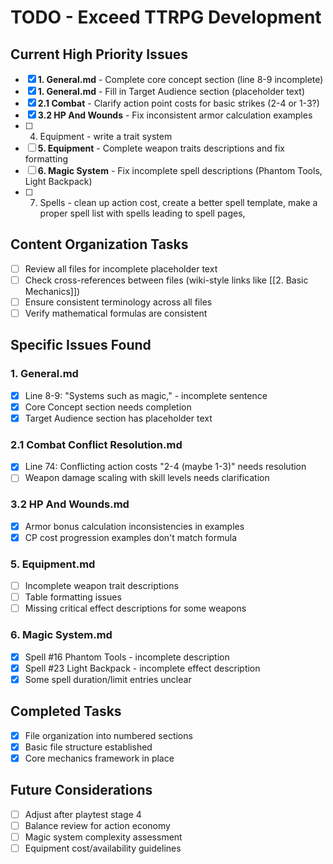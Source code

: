 # TODO - Exceed TTRPG Development

## Current High Priority Issues

- [x] **1. General.md** - Complete core concept section (line 8-9 incomplete)
- [x] **1. General.md** - Fill in Target Audience section (placeholder text)
- [x] **2.1 Combat** - Clarify action point costs for basic strikes (2-4 or 1-3?)
- [x] **3.2 HP And Wounds** - Fix inconsistent armor calculation examples
- [ ] 4. Equipment - write a trait system 
- [ ] **5. Equipment** - Complete weapon traits descriptions and fix formatting
- [ ] **6. Magic System** - Fix incomplete spell descriptions (Phantom Tools, Light Backpack)
- [ ] 7. Spells - clean up action cost, create a better spell template, make a proper spell list with spells leading to spell pages,

## Content Organization Tasks

- [ ] Review all files for incomplete placeholder text
- [ ] Check cross-references between files (wiki-style links like [[2. Basic Mechanics]])
- [ ] Ensure consistent terminology across all files
- [ ] Verify mathematical formulas are consistent

## Specific Issues Found

### 1. General.md
- [x] Line 8-9: "Systems such as magic," - incomplete sentence
- [x] Core Concept section needs completion
- [x] Target Audience section has placeholder text

### 2.1 Combat Conflict Resolution.md
- [x] Line 74: Conflicting action costs "2-4 (maybe 1-3)" needs resolution
- [ ] Weapon damage scaling with skill levels needs clarification

### 3.2 HP And Wounds.md
- [x] Armor bonus calculation inconsistencies in examples
- [x] CP cost progression examples don't match formula

### 5. Equipment.md
- [ ] Incomplete weapon trait descriptions
- [ ] Table formatting issues
- [ ] Missing critical effect descriptions for some weapons

### 6. Magic System.md
- [x] Spell #16 Phantom Tools - incomplete description
- [x] Spell #23 Light Backpack - incomplete effect description
- [x] Some spell duration/limit entries unclear

## Completed Tasks

- [x] File organization into numbered sections
- [x] Basic file structure established
- [x] Core mechanics framework in place

## Future Considerations

- [ ] Adjust after playtest stage 4
- [ ] Balance review for action economy
- [ ] Magic system complexity assessment
- [ ] Equipment cost/availability guidelines